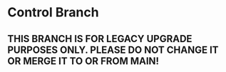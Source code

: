 # Control Branch

## THIS BRANCH IS FOR LEGACY UPGRADE PURPOSES ONLY. PLEASE DO NOT CHANGE IT OR MERGE IT TO OR FROM MAIN!